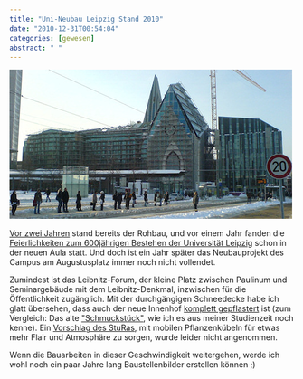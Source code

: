 ```yaml
---
title: "Uni-Neubau Leipzig Stand 2010"
date: "2010-12-31T00:54:04"
categories: [gewesen]
abstract: " "
---
```


![Leipzig 2010](leipzig2010.jpg)

[Vor zwei Jahren](/blog/2008/12/22/leipzig-weihnachten-2008/) stand bereits der Rohbau, und vor einem Jahr fanden die [Feierlichkeiten zum 600jährigen Bestehen der Universität Leipzig](http://www.zv.uni-leipzig.de/service/presse/pressemeldungen.html?ifab_modus=detail&ifab_id=3587) schon in der neuen Aula statt. Und doch ist ein Jahr später das Neubauprojekt des Campus am Augustusplatz immer noch nicht vollendet.

Zumindest ist das Leibnitz-Forum, der kleine Platz zwischen Paulinum und Seminargebäude mit dem Leibnitz-Denkmal, inzwischen für die Öffentlichkeit zugänglich. Mit der durchgängigen Schneedecke habe ich glatt übersehen, dass auch der neue Innenhof [komplett gepflastert](http://www.zv.uni-leipzig.de/fileadmin/user_upload/UniStadt/allgemein/bilder/Baugeschehen/historie/gallerie_neu/campus_forum_komplett_800.JPG) ist (zum Vergleich: Das alte ["Schmuckstück"](http://www.zv.uni-leipzig.de/fileadmin/user_upload/UniStadt/allgemein/bilder/Baugeschehen/historie/gallerie_neu/innenhof_ddr_800.jpg), wie ich es aus meiner Studienzeit noch kenne). Ein [Vorschlag des StuRas](http://www.stura.uni-leipzig.de/news-einzel/datum/2010/08/04/campus-augustusplatz-bleibt-graue-betonwueste/), mit mobilen Pflanzenkübeln für etwas mehr Flair und Atmosphäre zu sorgen, wurde leider nicht angenommen.

Wenn die Bauarbeiten in dieser Geschwindigkeit weitergehen, werde ich wohl noch ein paar Jahre lang Baustellenbilder erstellen können ;)
